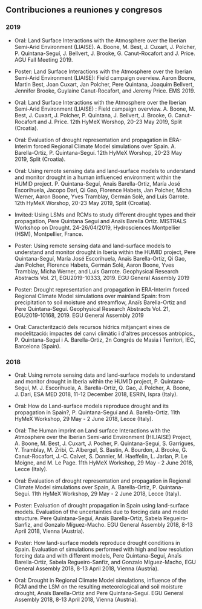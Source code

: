 ## Contribuciones a reuniones y congresos

### 2019

- Oral: Land Surface Interactions with the Atmosphere over the Iberian Semi-Arid Environment (LIAISE).
A. Boone, M. Best, J. Cuxart, J. Polcher, P. Quintana-Seguí, J. Bellvert, J. Brooke, G. Canut-Rocafort and J. Price.
AGU Fall Meeting 2019.

- Poster: Land Surface Interactions with the Atmosphere over the Iberian Semi-Arid Environment (LIAISE): Field campaign overview.
Aaron Boone, Martin Best, Joan Cuxart, Jan Polcher, Pere Quintana, Joaquim Bellvert, Jennifer Brooke, Guylaine Canut-Rocafort, and Jeremy Price.
EMS 2019.

- Oral: Land Surface Interactions with the Atmosphere over the Iberian Semi-Arid Environment (LIAISE) : Field campaign overview.
A. Boone, M. Best, J. Cuxart, J. Polcher, P. Quintana, J. Bellvert, J. Brooke, G. Canut-Rocafort and J. Price.
12th HyMeX Worshop, 20-23 May 2019, Split (Croatia).

- Oral: Evaluation of drought representation and propagation in ERA-Interim forced Regional Climate Model simulations over Spain.
A. Barella-Ortiz, P. Quintana-Seguí.
12th HyMeX Worshop, 20-23 May 2019, Split (Croatia).

- Oral: Using remote sensing data and land-surface models to understand and monitor drought in a human influenced environment within the HUMID project.
P. Quintana-Seguí, Anaïs Barella-Ortiz, María José Escorihuela, Jacopo Dari, Qi Gao, Florence Habets, Jan Polcher, Micha Werner, Aaron Boone, Yves Tramblay, Germán Solé, and Luis Garrote.
12th HyMeX Worshop, 20-23 May 2019, Split (Croatia).

- Invited: Using LSMs and RCMs to study different drought types and their propagation,
Pere Quintana Seguí and Anaïs Barella Ortiz.
MISTRALS Workshop on Drought.
24-26/04/2019, Hydrosciences Montpellier (HSM), Montpellier, France.

- Poster: Using remote sensing data and land-surface models to understand and monitor drought in Iberia within the HUMID project,
Pere Quintana-Seguí, María José Escorihuela, Anaïs Barella-Ortiz, Qi Gao, Jan Polcher, Florence Habets, Germán Solé, Aaron Boone, Yves Tramblay, Micha Werner, and Luis Garrote.
Geophysical Research Abstracts Vol. 21, EGU2019-10333, 2019.
EGU General Assembly 2019

- Poster: Drought representation and propagation in ERA-Interim forced Regional Climate Model simulations over mainland Spain: from precipitation to soil moisture and streamflow,
Anaïs Barella-Ortiz and Pere Quintana-Seguí.
Geophysical Research Abstracts Vol. 21, EGU2019-10168, 2019.
EGU General Assembly 2019

- Oral: Caracterització dels recursos hídrics mitjançant eines de modelització: impactes del canvi climàtic i d'altres processos antròpics.,
P. Quintana-Seguí i A. Barella-Ortiz,
2n Congrés de Masia i Territori, IEC, Barcelona (Spain).

### 2018

- Oral: Using remote sensing data and land-surface models to understand and monitor drought in Iberia within the HUMID project,
P. Quintana-Seguí, M. J. Escorihuela, A. Barella-Ortiz, Q. Gao, J. Polcher, A. Boone, J. Dari,
ESA MED 2018, 11-12 December 2018, ESRIN, Ispra (Italy).

- Oral: How do Land-surface models reproduce drought and its propagation in Spain?,
P. Quintana-Seguí and A. Barella-Ortiz.
11th HyMeX Workshop, 29 May - 2 June 2018, Lecce (Italy).

- Oral: The Human imprint on Land surface Interactions with the Atmosphere over the Iberian Semi-arid Environment (HILIAISE) Project,
A. Boone, M. Best, J. Cuxart, J. Pocher, P. Quintana-Segui, S. Garrigues, Y. Tramblay, M. Zribi, C. Albergel, S. Bastin, A. Bourdon, J. Brooke, G. Canut-Rocafort, J.-C. Calvet, S. Donnier, M. Haeffelin, L. Jarlan, P. Le Moigne, and M. Le Page.
11th HyMeX Workshop, 29 May - 2 June 2018, Lecce (Italy).

- Oral: Evaluation of drought representation and propagation in Regional Climate Model simulations over Spain,
A. Barella-Ortiz, P. Quintana-Seguí.
11th HyMeX Workshop, 29 May - 2 June 2018, Lecce (Italy).

- Poster: Evaluation of drought propagation in Spain using land-surface models. Evaluation of the uncertainties due to forcing data and model structure. Pere Quintana-Seguí, Anaïs Barella-Ortiz, Sabela Regueiro-Sanfiz, and Gonzalo Míguez-Macho.
EGU General Assembly 2018, 8-13 April 2018, Vienna (Austria).

- Poster: How land-surface models reproduce drought conditions in Spain. Evaluation of simulations performed with high and low resolution forcing data and with different models,
Pere Quintana-Seguí, Anaïs Barella-Ortiz, Sabela Regueiro-Sanfiz, and Gonzalo Míguez-Macho,
EGU General Assembly 2018, 8-13 April 2018, Vienna (Austria).

- Oral: Drought in Regional Climate Model simulations, influence of the RCM and the LSM on the resulting meteorological and soil moisture drought,
Anaïs Barella-Ortiz and Pere Quintana-Seguí.
EGU General Assembly 2018, 8-13 April 2018, Vienna (Austria).
